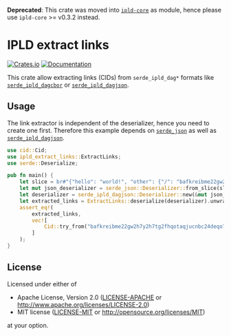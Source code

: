 **Deprecated**: This crate was moved into [`ipld-core`] as module, hence please use `ipld-core` >= v0.3.2 instead.

IPLD extract links
==================

[![Crates.io](https://img.shields.io/crates/v/ipld-extract-links.svg)](https://crates.io/crates/ipld-extract-links)
[![Documentation](https://docs.rs/ipld-extract-links/badge.svg)](https://docs.rs/ipld-extract-links)

This crate allow extracting links (CIDs) from `serde_ipld_dag*` formats like [`serde_ipld_dagcbor`] or [`serde_ipld_dagjson`].

Usage
-----

The link extractor is independent of the deserializer, hence you need to create one first. Therefore this example depends on [`serde_json`] as well as [`serde_ipld_dagjson`].

```rust
use cid::Cid;
use ipld_extract_links::ExtractLinks;
use serde::Deserialize;

pub fn main() {
    let slice = br#"{"hello": "world!", "other": {"/": "bafkreibme22gw2h7y2h7tg2fhqotaqjucnbc24deqo72b6mkl2egezxhvy" }}"#;
    let mut json_deserializer = serde_json::Deserializer::from_slice(slice);
    let deserializer = serde_ipld_dagjson::Deserializer::new(&mut json_deserializer);
    let extracted_links = ExtractLinks::deserialize(deserializer).unwrap().into_vec();
    assert_eq!(
        extracted_links,
        vec![
            Cid::try_from("bafkreibme22gw2h7y2h7tg2fhqotaqjucnbc24deqo72b6mkl2egezxhvy").unwrap(),
        ]
    );
}

```

License
-------

Licensed under either of

 * Apache License, Version 2.0 ([LICENSE-APACHE](LICENSE-APACHE) or http://www.apache.org/licenses/LICENSE-2.0)
 * MIT license ([LICENSE-MIT](LICENSE-MIT) or http://opensource.org/licenses/MIT)

at your option.

[`serde_ipld_dagcbor`]: https://crates.io/crates/serde_ipld_dagcbor
[`serde_ipld_dagjson`]: https://crates.io/crates/serde_ipld_dagjson
[`ipld-core`]: https://crates.io/crates/ipld-core
[`serde_json`]: https://crates.io/crates/serde_json
